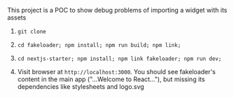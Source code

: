 This project is a POC to show debug problems of importing a widget with its assets

1. `git clone`

2. `cd fakeloader; npm install; npm run build; npm link;`

3. `cd nextjs-starter; npm install; npm link fakeloader; npm run dev;`

4. Visit browser at `http://localhost:3000`. You should see fakeloader's content in the main app ("...Welcome to React..."), but missing its dependencies like stylesheets and logo.svg
